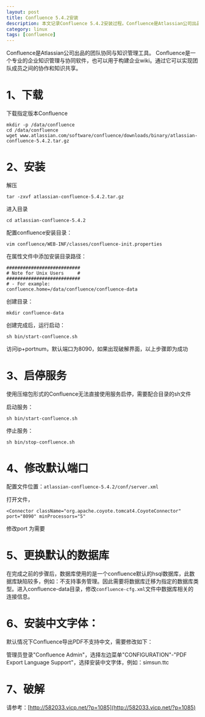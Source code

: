 ```yaml
---
layout: post
title: Confluence 5.4.2安装
description: 本文记录Confluence 5.4.2安装过程。Confluence是Atlassian公司出品的团队协同与知识管理工具。 Confluence是一个专业的企业知识管理与协同软件，也可以用于构建企业wiki。通过它可以实现团队成员之间的协作和知识共享。
category: linux
tags: [confluence]
---
```


Confluence是Atlassian公司出品的团队协同与知识管理工具。 Confluence是一个专业的企业知识管理与协同软件，也可以用于构建企业wiki。通过它可以实现团队成员之间的协作和知识共享。

# 1、下载

下载指定版本Confluence

```
mkdir -p /data/confluence
cd /data/confluence
wget www.atlassian.com/software/confluence/downloads/binary/atlassian-confluence-5.4.2.tar.gz
```

# 2、安装

解压

```
tar -zxvf atlassian-confluence-5.4.2.tar.gz
```

进入目录

```
cd atlassian-confluence-5.4.2
```
配置confluence安装目录：

```
vim confluence/WEB-INF/classes/confluence-init.properties
```

在属性文件中添加安装目录路径：

```
###########################
# Note for Unix Users     #
###########################
# - For example:
confluence.home=/data/confluence/confluence-data
```

创建目录：

```
mkdir confluence-data
```

创建完成后，运行启动：

```
sh bin/start-confluence.sh
```

访问ip+portnum，默认端口为8090，如果出现破解界面，以上步骤即为成功

# 3、启停服务

使用压缩包形式的Confluence无法直接使用服务启停，需要配合目录的sh文件

启动服务：

```
sh bin/start-confluence.sh
```

停止服务：

```
sh bin/stop-confluence.sh
```

# 4、修改默认端口

配置文件位置：`atlassian-confluence-5.4.2/conf/server.xml`

打开文件，

```
<Connector className="org.apache.coyote.tomcat4.CoyoteConnector" port="8090" minProcessors="5"
```

修改port 为需要

# 5、更换默认的数据库

在完成之前的步骤后，数据库使用的是一个confluence默认的hsql数据库，此数据库缺陷较多，例如：不支持事务管理。因此需要将数据库迁移为指定的数据库类型。进入confluence-data目录，修改`confluence-cfg.xml`文件中数据库相关的连接信息。

# 6、安装中文字体：

默认情况下Confluence导出PDF不支持中文，需要修改如下：

管理员登录"Confluence Admin"，选择左边菜单"CONFIGURATION"-"PDF Export Language Support"，选择安装中文字体，例如：simsun.ttc

# 7、破解

请参考：[http://582033.vicp.net/?p=1085](http://582033.vicp.net/?p=1085)

